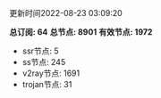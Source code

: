更新时间2022-08-23 03:09:20

**总订阅: 64**
**总节点: 8901**
**有效节点: 1972**
- ssr节点: 5
- ss节点: 245
- v2ray节点: 1691
- trojan节点: 31
